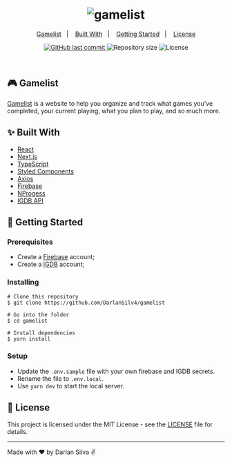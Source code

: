 <h1 align="center">
  <img alt="gamelist" title="gamelist" src="https://user-images.githubusercontent.com/77397497/197604808-1834ea95-249b-473f-8f68-e6485fdc7632.png" />
</h1>

<p align="center">
  <a href="#-gamelist">Gamelist</a>&nbsp;&nbsp;&nbsp;|&nbsp;&nbsp;&nbsp;
  <a href="#-built-with">Built With</a>&nbsp;&nbsp;&nbsp;|&nbsp;&nbsp;&nbsp;
  <a href="#-getting-started">Getting Started</a>&nbsp;&nbsp;&nbsp;|&nbsp;&nbsp;&nbsp;
  <a href="#-license">License</a>
</p>

<p align="center">
 <a href="https://github.com/DarlanSilv4/gamelist/commits/master">
    <img alt="GitHub last commit" src="https://img.shields.io/github/last-commit/DarlanSilv4/gamelist.svg?style=flat-square&logo=appveyor">
  </a>
  <img alt="Repository size" src="https://img.shields.io/github/repo-size/DarlanSilv4/gamelist.svg?style=flat-square&logo=appveyor">
    <img alt="License" src="https://img.shields.io/static/v1?style=flat-square&logo=appveyor&label=license&message=MIT&color=8257E5&labelColor=#555555">
</p>

<br>

## 🎮 Gamelist
[Gamelist](https://gamelist.vercel.app) is a website to help you organize and track what games you’ve completed, your current playing, what you plan to play, and so much more.


## ✨ Built With

- [React](https://reactjs.org)
- [Next.js](https://nextjs.org/)
- [TypeScript](https://www.typescriptlang.org/)
- [Styled Components](https://styled-components.com/)
- [Axios](https://axios-http.com/docs/intro)
- [Firebase](https://firebase.google.com/)
- [NProgess](https://ricostacruz.com/nprogress/)
- [IGDB API](https://api-docs.igdb.com/)

## 🚀 Getting Started

### Prerequisites
- Create a [Firebase](https://firebase.google.com/) account;
- Create a [IGDB](https://api-docs.igdb.com/?javascript#account-creation) account;

### Installing
```
# Clone this repository
$ git clone https://github.com/DarlanSilv4/gamelist

# Go into the folder
$ cd gamelist

# Install dependencies
$ yarn install
```

### Setup
- Update the `.env.sample` file with your own firebase and IGDB secrets.
- Rename the file to `.env.local`.
- Use `yarn dev` to start the local server.

## 📄 License

This project is licensed under the MIT License - see the [LICENSE](LICENSE.md) file for details.

---

Made with ♥ by Darlan Silva :v: